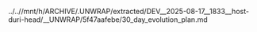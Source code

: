 ../..//mnt/h/ARCHIVE/.UNWRAP/extracted/DEV__2025-08-17__1833__host-duri-head/__UNWRAP/5f47aafebe/30_day_evolution_plan.md